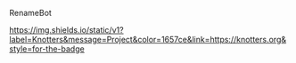 RenameBot

https://img.shields.io/static/v1?label=Knotters&message=Project&color=1657ce&link=https://knotters.org&style=for-the-badge

